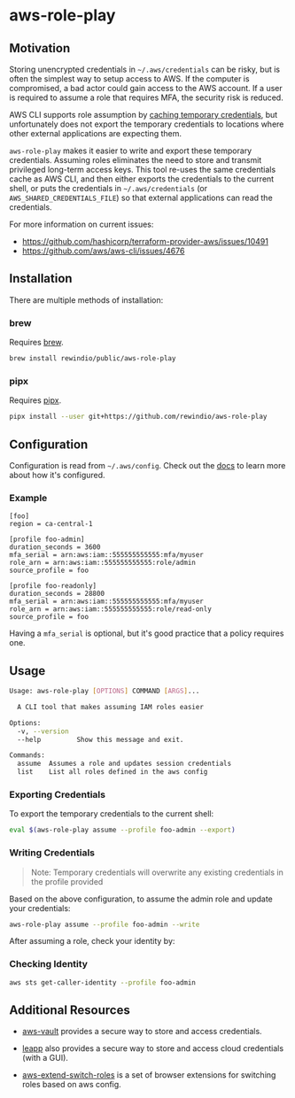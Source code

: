 # aws-role-play

## Motivation

Storing unencrypted credentials in `~/.aws/credentials` can be risky, but is often the simplest way to setup access to AWS. If the computer is compromised, a bad actor could gain access to the AWS account. If a user is required to assume a role that requires MFA, the security risk is reduced.

AWS CLI supports role assumption by [caching temporary credentials](https://docs.aws.amazon.com/cli/latest/userguide/cli-configure-role.html), but unfortunately does not export the temporary credentials to locations where other external applications are expecting them.

`aws-role-play` makes it easier to write and export these temporary credentials. Assuming roles eliminates the need to store and transmit privileged long-term access keys. This tool re-uses the same credentials cache as AWS CLI, and then either exports the credentials to the current shell, or puts the credentials in `~/.aws/credentials` (or `AWS_SHARED_CREDENTIALS_FILE`) so that external applications can read the credentials.

For more information on current issues:

- https://github.com/hashicorp/terraform-provider-aws/issues/10491
- https://github.com/aws/aws-cli/issues/4676

## Installation

There are multiple methods of installation:

### brew

Requires [brew](https://brew.sh).

```sh
brew install rewindio/public/aws-role-play
```

### pipx

Requires [pipx](https://github.com/pypa/pipx).

```sh
pipx install --user git+https://github.com/rewindio/aws-role-play
```

## Configuration

Configuration is read from `~/.aws/config`. Check out the [docs](https://docs.aws.amazon.com/cli/latest/userguide/cli-configure-files.html) to learn more about how it's configured.

### Example

```
[foo]
region = ca-central-1

[profile foo-admin]
duration_seconds = 3600
mfa_serial = arn:aws:iam::555555555555:mfa/myuser
role_arn = arn:aws:iam::555555555555:role/admin
source_profile = foo

[profile foo-readonly]
duration_seconds = 28800
mfa_serial = arn:aws:iam::555555555555:mfa/myuser
role_arn = arn:aws:iam::555555555555:role/read-only
source_profile = foo
```

Having a `mfa_serial` is optional, but it's good practice that a policy requires one.

## Usage

```sh
Usage: aws-role-play [OPTIONS] COMMAND [ARGS]...

  A CLI tool that makes assuming IAM roles easier

Options:
  -v, --version
  --help         Show this message and exit.

Commands:
  assume  Assumes a role and updates session credentials
  list    List all roles defined in the aws config
```

### Exporting Credentials

To export the temporary credentials to the current shell:

```sh
eval $(aws-role-play assume --profile foo-admin --export)
```

### Writing Credentials

> Note: Temporary credentials will overwrite any existing credentials in the profile provided

Based on the above configuration, to assume the admin role and update your credentials:

```sh
aws-role-play assume --profile foo-admin --write
```

After assuming a role, check your identity by:

### Checking Identity

```sh
aws sts get-caller-identity --profile foo-admin
```

## Additional Resources

- [aws-vault](https://github.com/99designs/aws-vault) provides a secure way to store and access credentials.

- [leapp](https://github.com/Noovolari/leapp) also provides a secure way to store and access cloud credentials (with a GUI).

- [aws-extend-switch-roles](https://github.com/tilfinltd/aws-extend-switch-roles) is a set of browser extensions for switching roles based on aws config.
